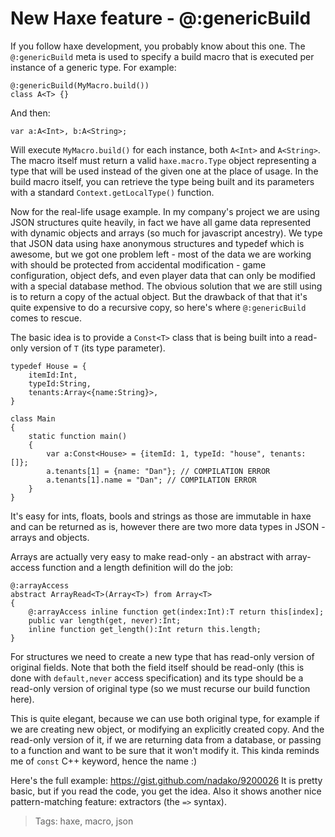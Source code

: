 # New Haxe feature - @:genericBuild

If you follow haxe development, you probably know about this one. The `@:genericBuild` meta is used to specify a build macro that is executed per instance of a generic type. For example:

    @:genericBuild(MyMacro.build())
    class A<T> {}

And then:

    var a:A<Int>, b:A<String>;

Will execute `MyMacro.build()` for each instance, both `A<Int>` and `A<String>`. The macro itself must return a valid `haxe.macro.Type` object representing a type that will be used instead of the given one at the place of usage. In the build macro itself, you can retrieve the type being built and its parameters with a standard `Context.getLocalType()` function.

Now for the real-life usage example. In my company's project we are using JSON structures quite heavily, in fact we have all game data represented with dynamic objects and arrays (so much for javascript ancestry). We type that JSON data using haxe anonymous structures and typedef which is awesome, but we got one problem left - most of the data we are working with should be protected from accidental modification - game configuration, object defs, and even player data that can only be modified with a special database method. The obvious solution that we are still using is to return a copy of the actual object. But the drawback of that that it's quite expensive to do a recursive copy, so here's where `@:genericBuild` comes to rescue.

The basic idea is to provide a `Const<T>` class that is being built into a read-only version of `T` (its type parameter).

    typedef House = {
        itemId:Int,
        typeId:String,
        tenants:Array<{name:String}>,
    }

    class Main
    {
        static function main()
        {
            var a:Const<House> = {itemId: 1, typeId: "house", tenants: []};
            a.tenants[1] = {name: "Dan"}; // COMPILATION ERROR
            a.tenants[1].name = "Dan"; // COMPILATION ERROR
        }
    }

It's easy for ints, floats, bools and strings as those are immutable in haxe and can be returned as is, however there are two more data types in JSON - arrays and objects.

Arrays are actually very easy to make read-only - an abstract with array-access function and a length definition will do the job:

    @:arrayAccess
    abstract ArrayRead<T>(Array<T>) from Array<T>
    {
        @:arrayAccess inline function get(index:Int):T return this[index];
        public var length(get, never):Int;
        inline function get_length():Int return this.length;
    }

For structures we need to create a new type that has read-only version of original fields. Note that both the field itself should be read-only (this is done with `default,never` access specification) and its type should be a read-only version of original type (so we must recurse our build function here).

This is quite elegant, because we can use both original type, for example if we are creating new object, or modifying an explicitly created copy. And the read-only version of it, if we are returning data from a database, or passing to a function and want to be sure that it won't modify it. This kinda reminds me of `const` C++ keyword, hence the name :)

Here's the full example: https://gist.github.com/nadako/9200026 It is pretty basic, but if you read the code, you get the idea. Also it shows another nice pattern-matching feature: extractors (the `=>` syntax).

> Tags: haxe, macro, json